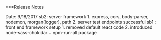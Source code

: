 ***Release Notes

Date: 9/18/2017
sb2: server framework
    1. express, cors, body-parser, nodemon, morgan(logger), path
    2. server test endpoints successful
sb1 : front end framework setup 
    1. removed default react code
    2. introduced node-sass-chokidar + npm-run-all package
      